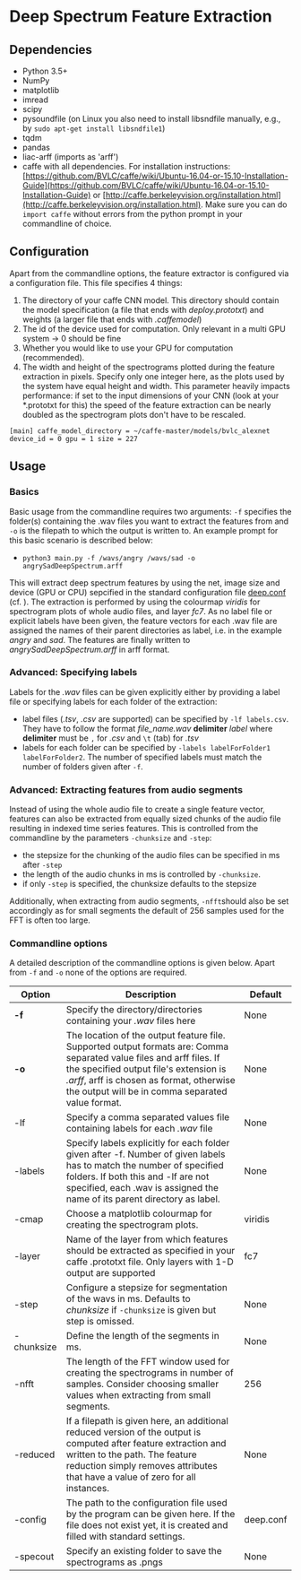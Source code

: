 # Deep Spectrum Feature Extraction

## Dependencies
* Python 3.5+
* NumPy
* matplotlib
* imread
* scipy
* pysoundfile (on Linux you also need to install libsndfile manually, e.g., by `sudo apt-get install libsndfile1`)
* tqdm
* pandas
* liac-arff (imports as 'arff')
* caffe with all dependencies. For installation instructions: 
  [https://github.com/BVLC/caffe/wiki/Ubuntu-16.04-or-15.10-Installation-Guide](https://github.com/BVLC/caffe/wiki/Ubuntu-16.04-or-15.10-Installation-Guide) or 
  [http://caffe.berkeleyvision.org/installation.html](http://caffe.berkeleyvision.org/installation.html). 
  Make sure you can do `import caffe` without errors from the python prompt in your commandline 
  of choice. 

## Configuration
Apart from the commandline options, the feature extractor is configured via a 
configuration file. This file specifies 4 things:
1. The directory of your caffe CNN model. This directory should contain the 
   model specification (a file that ends with *deploy.prototxt*) and weights 
   (a larger file that ends with *.caffemodel*) 
2. The id of the device used for computation. Only relevant in a multi GPU system
   -> 0 should be fine
3. Whether you would like to use your GPU for computation (recommended).
4. The width and height of the spectrograms plotted during the feature extraction
   in pixels. Specify only one integer here, as the plots used by the system 
   have equal height and width. This parameter heavily impacts performance:
   if set to the input dimensions of your CNN (look at your *.prototxt for this)
   the speed of the feature extraction can be nearly doubled as the spectrogram
   plots don't have to be rescaled.



`[main]
caffe_model_directory = ~/caffe-master/models/bvlc_alexnet
device_id = 0
gpu = 1
size = 227`


## Usage
### Basics
Basic usage from the commandline requires two arguments: `-f` specifies the 
folder(s) containing the .wav files you want to extract the features from 
and `-o` is the filepath to which the output is written to. An example prompt 
for this basic scenario is described below:
* `python3 main.py -f /wavs/angry /wavs/sad -o angrySadDeepSpectrum.arff`

This will extract deep spectrum features by using the net, image size and device
(GPU or CPU) sepcified in the standard configuration file [deep.conf](deep.conf)
(cf. ). 
The extraction is performed by using the colourmap *viridis* for spectrogram 
plots of whole audio files, and layer *fc7*. 
As no label file or explicit labels have been given, the feature vectors for 
each .wav file are assigned the names of their parent directories as label, i.e. 
in the example *angry* and *sad*. The features are finally written to 
*angrySadDeepSpectrum.arff* in arff format.

### Advanced: Specifying labels
Labels for the *.wav* files can be given explicitly either by providing a label 
file or specifying labels for each folder of the extraction:
* label files (*.tsv*, *.csv* are supported) can be specified by `-lf labels.csv`.
  They have to follow the format *file_name.wav* **delimiter** *label* where **delimiter**
  must be `,` for *.csv* and `\t` (tab) for *.tsv*
* labels for each folder can be specified by `-labels labelForFolder1 labelForFolder2`.
  The number of specified labels must match the number of folders given after `-f`.

### Advanced: Extracting features from audio segments
Instead of using the whole audio file to create a single feature vector, 
features can also be extracted from equally sized chunks of the audio file
resulting in indexed time series features. This is controlled from the 
commandline by the parameters `-chunksize` and `-step`:
* the stepsize for the chunking of the audio files can be specified in ms after 
`-step`
* the length of the audio chunks in ms is controlled by `-chunksize`. 
* if only `-step` is specified, the chunksize defaults to the stepsize

Additionally, when extracting from audio segments, `-nfft`should also be set 
accordingly as for small segments the default of 256 samples used for the FFT is
often too large. 

### Commandline options
A detailed description of the commandline options is given below. Apart from 
`-f` and `-o` none of the options are required.<br>



| Option   | Description | Default |
|----------|-------------|---------|
| **-f**   | Specify the directory/directories containing your *.wav* files here | None |
| **-o** | The location of the output feature file. Supported output formats are: Comma separated value files and arff files. If the specified output file's extension is *.arff*, arff is chosen as format, otherwise the output will be in comma separated value format. | None |
| -lf | Specify a comma separated values file containing labels for each *.wav* file | None |
| -labels | Specify labels explicitly for each folder given after -f. Number of given labels has to match the number of specified folders. If both this and -lf are not specified, each .wav is assigned the name of its parent directory as label. | None |
| -cmap | Choose a matplotlib colourmap for creating the spectrogram plots. | viridis |
| -layer | Name of the layer from which features should be extracted as specified in your caffe .prototxt file. Only layers with 1-D output are supported | fc7 |
| -step | Configure a stepsize for segmentation of the wavs in ms.  Defaults to *chunksize* if `-chunksize` is given but step is omissed. | None |
| -chunksize | Define the length of the segments in ms. | None |
| -nfft | The length of the FFT window used for creating the spectrograms in number of samples. Consider choosing smaller values when extracting from small segments. | 256 |
| -reduced | If a filepath is given here, an additional reduced version of the output is computed after feature extraction and written to the path. The feature reduction simply removes attributes that have a value of zero for all instances. | None |
| -config | The path to the configuration file used by the program can be given here. If the file does not exist yet, it is created and filled with standard settings. | deep.conf |
| -specout | Specify an existing folder to save the spectrograms as .pngs | None |